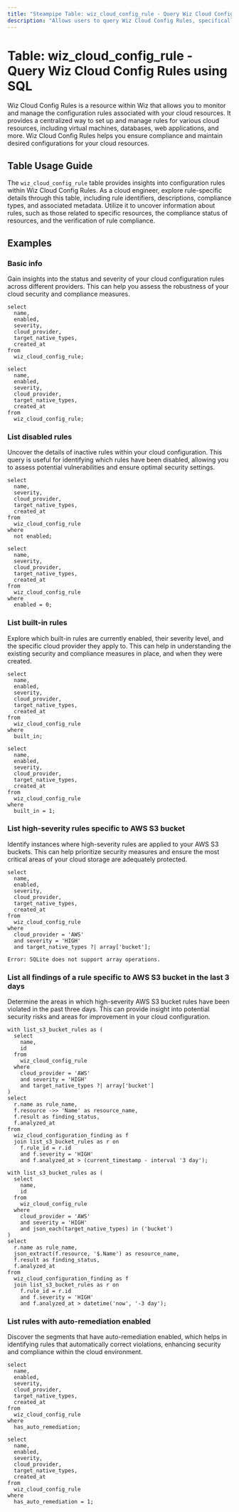```yaml
---
title: "Steampipe Table: wiz_cloud_config_rule - Query Wiz Cloud Config Rules using SQL"
description: "Allows users to query Wiz Cloud Config Rules, specifically the rules associated with cloud resources, providing insights into compliance and configuration patterns."
---
```


# Table: wiz_cloud_config_rule - Query Wiz Cloud Config Rules using SQL

Wiz Cloud Config Rules is a resource within Wiz that allows you to monitor and manage the configuration rules associated with your cloud resources. It provides a centralized way to set up and manage rules for various cloud resources, including virtual machines, databases, web applications, and more. Wiz Cloud Config Rules helps you ensure compliance and maintain desired configurations for your cloud resources.

## Table Usage Guide

The `wiz_cloud_config_rule` table provides insights into configuration rules within Wiz Cloud Config Rules. As a cloud engineer, explore rule-specific details through this table, including rule identifiers, descriptions, compliance types, and associated metadata. Utilize it to uncover information about rules, such as those related to specific resources, the compliance status of resources, and the verification of rule compliance.

## Examples

### Basic info
Gain insights into the status and severity of your cloud configuration rules across different providers. This can help you assess the robustness of your cloud security and compliance measures.

```sql+postgres
select
  name,
  enabled,
  severity,
  cloud_provider,
  target_native_types,
  created_at
from
  wiz_cloud_config_rule;
```

```sql+sqlite
select
  name,
  enabled,
  severity,
  cloud_provider,
  target_native_types,
  created_at
from
  wiz_cloud_config_rule;
```

### List disabled rules
Uncover the details of inactive rules within your cloud configuration. This query is useful for identifying which rules have been disabled, allowing you to assess potential vulnerabilities and ensure optimal security settings.

```sql+postgres
select
  name,
  severity,
  cloud_provider,
  target_native_types,
  created_at
from
  wiz_cloud_config_rule
where
  not enabled;
```

```sql+sqlite
select
  name,
  severity,
  cloud_provider,
  target_native_types,
  created_at
from
  wiz_cloud_config_rule
where
  enabled = 0;
```

### List built-in rules
Explore which built-in rules are currently enabled, their severity level, and the specific cloud provider they apply to. This can help in understanding the existing security and compliance measures in place, and when they were created.

```sql+postgres
select
  name,
  enabled,
  severity,
  cloud_provider,
  target_native_types,
  created_at
from
  wiz_cloud_config_rule
where
  built_in;
```

```sql+sqlite
select
  name,
  enabled,
  severity,
  cloud_provider,
  target_native_types,
  created_at
from
  wiz_cloud_config_rule
where
  built_in = 1;
```

### List high-severity rules specific to AWS S3 bucket
Identify instances where high-severity rules are applied to your AWS S3 buckets. This can help prioritize security measures and ensure the most critical areas of your cloud storage are adequately protected.

```sql+postgres
select
  name,
  enabled,
  severity,
  cloud_provider,
  target_native_types,
  created_at
from
  wiz_cloud_config_rule
where
  cloud_provider = 'AWS'
  and severity = 'HIGH'
  and target_native_types ?| array['bucket'];
```

```sql+sqlite
Error: SQLite does not support array operations.
```

### List all findings of a rule specific to AWS S3 bucket in the last 3 days
Determine the areas in which high-severity AWS S3 bucket rules have been violated in the past three days. This can provide insight into potential security risks and areas for improvement in your cloud configuration.

```sql+postgres
with list_s3_bucket_rules as (
  select
    name,
    id
  from
    wiz_cloud_config_rule
  where
    cloud_provider = 'AWS'
    and severity = 'HIGH'
    and target_native_types ?| array['bucket']
)
select
  r.name as rule_name,
  f.resource ->> 'Name' as resource_name,
  f.result as finding_status,
  f.analyzed_at
from
  wiz_cloud_configuration_finding as f
  join list_s3_bucket_rules as r on
    f.rule_id = r.id
    and f.severity = 'HIGH'
    and f.analyzed_at > (current_timestamp - interval '3 day');
```

```sql+sqlite
with list_s3_bucket_rules as (
  select
    name,
    id
  from
    wiz_cloud_config_rule
  where
    cloud_provider = 'AWS'
    and severity = 'HIGH'
    and json_each(target_native_types) in ('bucket')
)
select
  r.name as rule_name,
  json_extract(f.resource, '$.Name') as resource_name,
  f.result as finding_status,
  f.analyzed_at
from
  wiz_cloud_configuration_finding as f
  join list_s3_bucket_rules as r on
    f.rule_id = r.id
    and f.severity = 'HIGH'
    and f.analyzed_at > datetime('now', '-3 day');
```

### List rules with auto-remediation enabled
Discover the segments that have auto-remediation enabled, which helps in identifying rules that automatically correct violations, enhancing security and compliance within the cloud environment.

```sql+postgres
select
  name,
  enabled,
  severity,
  cloud_provider,
  target_native_types,
  created_at
from
  wiz_cloud_config_rule
where
  has_auto_remediation;
```

```sql+sqlite
select
  name,
  enabled,
  severity,
  cloud_provider,
  target_native_types,
  created_at
from
  wiz_cloud_config_rule
where
  has_auto_remediation = 1;
```